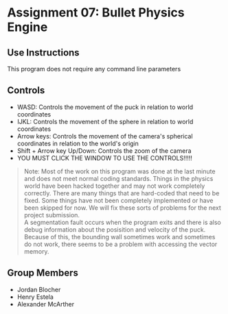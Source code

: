 Assignment 07: Bullet Physics Engine
====================================

Use Instructions
---------------------
This program does not require any command line parameters

Controls
---------------------
- WASD: Controls the movement of the puck in relation to world coordinates
- IJKL: Controls the movement of the sphere in relation to world coordinates
- Arrow keys: Controls the movement of the camera's spherical coordinates in relation to the world's origin
- Shift + Arrow key Up/Down: Controls the zoom of the camera
- YOU MUST CLICK THE WINDOW TO USE THE CONTROLS!!!!!


> Note: Most of the work on this program was done at the last minute and does not meet normal coding standards.
> Things in the physics world have been hacked together and may not work completely correctly.
> There are many things that are hard-coded that need to be fixed.
> Some things have not been completely implemented or have been skipped for now.
> We will fix these sorts of problems for the next project submission.  
> A segmentation fault occurs when the program exits and there is also debug information about the posisition and velocity of the puck.
> Because of this, the bounding wall sometimes work and sometimes do not work, there seems to be a problem with accessing the vector memory.

Group Members
--------------------- 
- Jordan Blocher  
- Henry Estela  
- Alexander McArther

